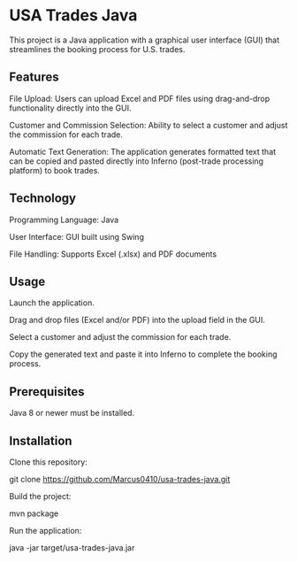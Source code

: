 # USA Trades Java

This project is a Java application with a graphical user interface (GUI)
that streamlines the booking process for U.S. trades.

## Features

File Upload: Users can upload Excel and PDF files using drag-and-drop
functionality directly into the GUI.

Customer and Commission Selection: Ability to select a customer and
adjust the commission for each trade.

Automatic Text Generation: The application generates formatted text that can be copied and pasted directly into Inferno (post-trade processing platform) to book trades.

## Technology

Programming Language: Java

User Interface: GUI built using Swing

File Handling: Supports Excel (.xlsx) and PDF documents

## Usage

Launch the application.

Drag and drop files (Excel and/or PDF) into the upload field in the GUI.

Select a customer and adjust the commission for each trade.

Copy the generated text and paste it into Inferno to complete the booking process.

## Prerequisites

Java 8 or newer must be installed.

## Installation

Clone this repository:

git clone https://github.com/Marcus0410/usa-trades-java.git

Build the project:

mvn package

Run the application:

java -jar target/usa-trades-java.jar
